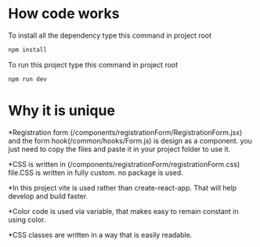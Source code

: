 # How code works


To install all the dependency type this command in project root
```bash
npm install
```

To run this project type this command in project root
```bash
npm run dev
```

# Why it is unique

*Registration form (/components/registrationForm/RegistrationForm.jsx) and the form hook(/common/hooks/Form.js) is design as a component. you just need to copy the files and paste it in your project folder to use it.

*CSS is written in (/components/registrationForm/registrationForm.css) file.CSS is written in fully custom. no package is used.

*In this project vite is used rather than create-react-app. That will help develop and build faster.

*Color code is used via variable, that makes easy to remain constant in using color.

*CSS classes are written in a way that is easily readable.
